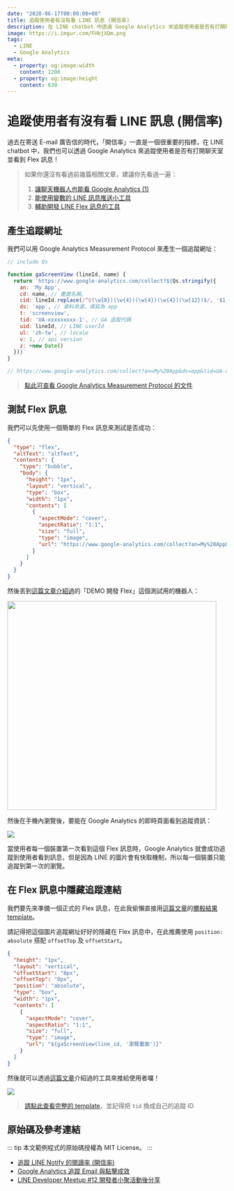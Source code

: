 ```yaml
---
date: "2020-06-17T00:00:00+08"
title: 追蹤使用者有沒有看 LINE 訊息 (開信率)
description: 在 LINE chatbot 中透過 Google Analytics 來追蹤使用者是否有打開聊天室並看到 Flex 訊息！
image: https://i.imgur.com/FHbjXQm.png
tags:
  - LINE
  - Google Analytics
meta:
  - property: og:image:width
    content: 1200
  - property: og:image:height
    content: 630
---
```


# 追蹤使用者有沒有看 LINE 訊息 (開信率)

過去在寄送 E-mail 廣告信的時代，「開信率」一直是一個很重要的指標，在 LINE chatbot 中，我們也可以透過 Google Analytics 來追蹤使用者是否有打開聊天室並看到 Flex 訊息！

> 如果你還沒有看過前幾篇相關文章，建議你先看過一遍：
> 1. [讓聊天機器人也能看 Google Analytics (1)](https://taichunmin.idv.tw/blog/2020-04-28-lintbot-google-analytics.html)
> 2. [能使用變數的 LINE 訊息推送小工具](https://taichunmin.idv.tw/blog/2020-06-15-line-push-template.html)
> 3. [輔助開發 LINE Flex 訊息的工具](https://taichunmin.idv.tw/blog/2020-04-06-line-devbot.html)

## 產生追蹤網址

我們可以用 Google Analytics Measurement Protocol 來產生一個追蹤網址：

```javascript
// include Qs

function gaScreenView (lineId, name) {
  return `https://www.google-analytics.com/collect?${Qs.stringify({
    an: 'My App',
    cd: name, // 畫面名稱,
    cid: lineId.replace(/^U(\w{8})(\w{4})(\w{4})(\w{4})(\w{12})$/, '$1-$2-$3-$4-$5'), // client id
    ds: 'app', // 資料來源，填寫為 app
    t: 'screenview',
    tid: 'UA-xxxxxxxxx-1', // GA 追蹤代碼
    uid: lineId, // LINE userId
    ul: 'zh-tw', // locale
    v: 1, // api version
    z: +new Date()
  })}`
}

// https://www.google-analytics.com/collect?an=My%20App&ds=app&tid=UA-xxxxxxxxx-1&ul=zh-tw&v=1&uid=Udeadbeefdeadbeefdeadbeefdeadbeef&cid=deadbeef-dead-beef-dead-beefdeadbeef&t=screenview&cd=a&z=1592381805597
```

> [點此可查看 Google Analytics Measurement Protocol 的文件](https://developers.google.com/analytics/devguides/collection/protocol/v1)

## 測試 Flex 訊息

我們可以先使用一個簡單的 Flex 訊息來測試是否成功：

```json
{
  "type": "flex",
  "altText": "altText",
  "contents": {
    "type": "bubble",
    "body": {
      "height": "1px",
      "layout": "vertical",
      "type": "box",
      "width": "1px",
      "contents": [
        {
          "aspectMode": "cover",
          "aspectRatio": "1:1",
          "size": "full",
          "type": "image",
          "url": "https://www.google-analytics.com/collect?an=My%20App&ds=app&tid=UA-xxxxxxxxx-1&ul=zh-tw&v=1&uid=Udeadbeefdeadbeefdeadbeefdeadbeef&cid=deadbeef-dead-beef-dead-beefdeadbeef&t=screenview&cd=a&z=1592381805597"
        }
      ]
    }
  }
}
```

然後丟到[這篇文章介紹過](https://taichunmin.idv.tw/blog/2020-04-06-line-devbot.html)的「DEMO 開發 Flex」這個測試用的機器人：

<img src="https://i.imgur.com/KFz1lgo.jpg" style="width: 480px">

然後在手機內瀏覽後，要能在 Google Analytics 的即時頁面看到追蹤資訊：

![](https://i.imgur.com/US2GHTI.png)

當使用者每一個裝置第一次看到這個 Flex 訊息時，Google Analytics 就會成功追蹤到使用者看到訊息，但是因為 LINE 的圖片會有快取機制，所以每一個裝置只能追蹤到第一次的瀏覽。

## 在 Flex 訊息中隱藏追蹤連結

我們要先來準備一個正式的 Flex 訊息，在此我偷懶直接用[這篇文章](https://taichunmin.idv.tw/blog/2020-06-15-line-push-template.html)的[擲骰結果  template](https://gist.github.com/taichunmin/725af44befc5366962d83d380a74f564)。

請記得把這個圖片追蹤網址好好的隱藏在 Flex 訊息中，在此推薦使用 `position: absolute` 搭配 `offsetTop` 及 `offsetStart`。

```json
{
  "height": "1px",
  "layout": "vertical",
  "offsetStart": "0px",
  "offsetTop": "0px",
  "position": "absolute",
  "type": "box",
  "width": "1px",
  "contents": [
    {
      "aspectMode": "cover",
      "aspectRatio": "1:1",
      "size": "full",
      "type": "image",
      "url": "${gaScreenView(line_id, '瀏覽畫面')}"
    }
  ]
}
```

然後就可以透過[這篇文章](https://taichunmin.idv.tw/blog/2020-06-15-line-push-template.html)介紹過的工具來推給使用者囉！

![](https://i.imgur.com/9nWGiUD.jpg)

> [請點此查看完整的 template](https://gist.github.com/taichunmin/cf896614f97546e981d83aa1cde080e0)，並記得把 `tid` 換成自己的追蹤 ID

## 原始碼及參考連結

::: tip
本文範例程式的原始碼授權為 MIT License。
:::

* [追蹤 LINE Notify 的閱讀率 (開信率)](https://taichunmin.idv.tw/blog/2020-06-29-linebot-google-analytics.html)
* [Google Analytics 追蹤 Email 與點擊成效](https://www.oxxostudio.tw/articles/201706/google-analytics-tracking-email.html)
* [LINE Developer Meetup #12 開發者小聚活動後分享](https://engineering.linecorp.com/zh-hant/blog/line-developer-meetup-12/)
